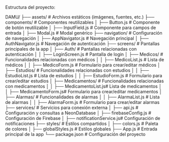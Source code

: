 Estructura del proyecto:

DAMU/
├── assets/                   # Archivos estáticos (imágenes, fuentes, etc.)
├── components/               # Componentes reutilizables
│   ├── Button.js             # Componente de botón reutilizable
│   ├── InputField.js         # Componente para campos de entrada
│   ├── Modal.js              # Modal genérico
├── navigation/               # Configuración de navegación
│   ├── AppNavigator.js       # Navegación principal
│   ├── AuthNavigator.js      # Navegación de autenticación
├── screens/                  # Pantallas principales de la app
│   ├── Auth/                 # Pantallas relacionadas con autenticación
│   │   ├── LoginScreen.js    # Pantalla de login
│   ├── Medicos/              # Funcionalidades relacionadas con médicos
│   │   ├── MedicoList.js     # Lista de médicos
│   │   ├── MedicoForm.js     # Formulario para crear/editar médicos
│   ├── Estudios/             # Funcionalidades relacionadas con estudios
│   │   ├── EstudioList.js    # Lista de estudios
│   │   ├── EstudioForm.js    # Formulario para crear/editar estudios
│   ├── Medicamentos/         # Funcionalidades relacionadas con medicamentos
│   │   ├── MedicamentoList.js# Lista de medicamentos
│   │   ├── MedicamentoForm.js# Formulario para crear/editar medicamentos
│   ├── Alarmas/              # Funcionalidades de alarmas
│   │   ├── AlarmaList.js     # Lista de alarmas
│   │   ├── AlarmaForm.js     # Formulario para crear/editar alarmas
├── services/                 # Servicios para conexión externa
│   ├── api.js                # Configuración y consultas a NeonDatabase
│   ├── firebaseConfig.js     # Configuración de Firebase
│   ├── notificationService.js# Configuración de notificaciones
├── styles/                   # Estilos compartidos
│   ├── colors.js             # Paleta de colores
│   ├── globalStyles.js       # Estilos globales
├── App.js                    # Entrada principal de la app
└── package.json              # Configuración del proyecto
